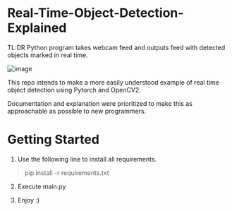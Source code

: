 # Real-Time-Object-Detection-Explained

TL:DR Python program takes webcam feed and outputs feed with detected objects marked in real time.

![image](https://user-images.githubusercontent.com/72110751/206959297-6484a343-663a-4b6e-9c30-8b24df0913f9.png)


This repo intends to make a more easily understood example of real time object detection using Pytorch and OpenCV2.

Documentation and explanation were prioritized to make this as approachable as possible to new programmers.

# Getting Started

1) Use the following line to install all requirements.

> pip install -r requirements.txt

2) Execute main.py

3) Enjoy :)
